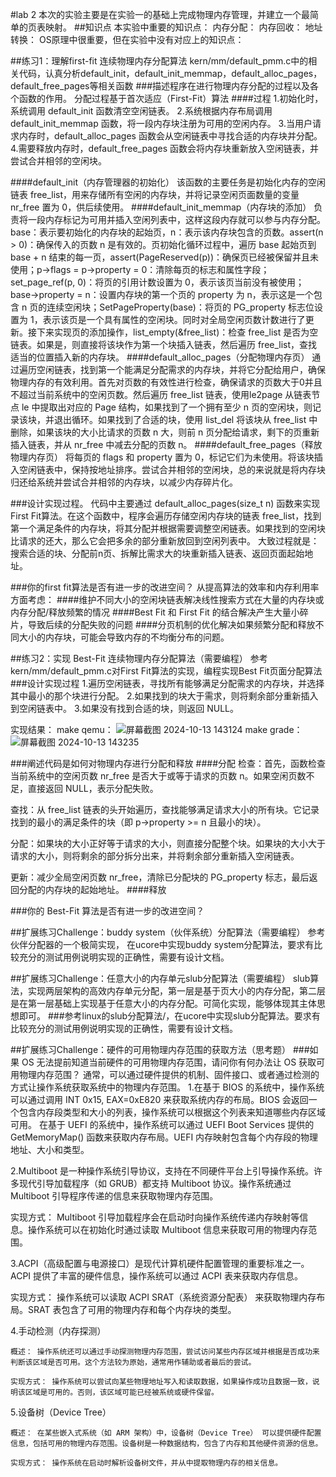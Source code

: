 #lab 2
本次的实验主要是在实验一的基础上完成物理内存管理，并建立一个最简单的页表映射。
##知识点
本实验中重要的知识点：
内存分配：
内存回收：
地址转换：
OS原理中很重要，但在实验中没有对应上的知识点：

##练习1：理解first-fit 连续物理内存分配算法
kern/mm/default_pmm.c中的相关代码，认真分析default_init，default_init_memmap，default_alloc_pages， default_free_pages等相关函数
###描述程序在进行物理内存分配的过程以及各个函数的作用。
分配过程基于首次适应（First-Fit）算法
####过程
1.初始化时，系统调用 default_init 函数清空空闲链表。
2.系统根据内存布局调用 default_init_memmap 函数，将一段内存块注册为可用的空闲内存。
3.当用户请求内存时，default_alloc_pages 函数会从空闲链表中寻找合适的内存块并分配。
4.需要释放内存时，default_free_pages 函数会将内存块重新放入空闲链表，并尝试合并相邻的空闲块。

####default_init（内存管理器的初始化）
该函数的主要任务是初始化内存的空闲链表 free_list，用来存储所有空闲的内存块，并将记录空闲页面数量的变量 nr_free 置为 0，供后续使用。
####default_init_memmap（内存块的添加）
负责将一段内存标记为可用并插入空闲列表中，这样这段内存就可以参与内存分配。base：表示要初始化的内存块的起始页，n：表示该内存块包含的页数。assert(n > 0)：确保传入的页数 n 是有效的。页初始化循环过程中，遍历 base 起始页到 base + n 结束的每一页，assert(PageReserved(p))：确保页已经被保留并且未使用；p->flags = p->property = 0：清除每页的标志和属性字段；set_page_ref(p, 0)：将页的引用计数设置为 0，表示该页当前没有被使用；base->property = n：设置内存块的第一个页的 property 为 n，表示这是一个包含 n 页的连续空闲块；SetPageProperty(base)：将页的 PG_property 标志位设置为 1，表示该页是一个具有属性的空闲块。同时对全局空闲页数计数进行了更新。接下来实现页的添加操作，list_empty(&free_list)：检查 free_list 是否为空链表。如果是，则直接将该块作为第一个块插入链表，然后遍历 free_list，查找适当的位置插入新的内存块。
####default_alloc_pages（分配物理内存页）
通过遍历空闲链表，找到第一个能满足分配需求的内存块，并将它分配给用户，确保物理内存的有效利用。首先对页数的有效性进行检查，确保请求的页数大于0并且不超过当前系统中的空闲页数。然后遍历 free_list 链表，使用le2page 从链表节点 le 中提取出对应的 Page 结构，如果找到了一个拥有至少 n 页的空闲块，则记录该块，并退出循环。如果找到了合适的块，使用 list_del 将该块从 free_list 中删除，如果该块的大小比请求的页数 n 大，则前 n 页分配给请求，剩下的页重新插入链表，并从 nr_free 中减去分配的页数 n。
####default_free_pages（释放物理内存页）
将每页的 flags 和 property 置为 0，标记它们为未使用。将该块插入空闲链表中，保持按地址排序。尝试合并相邻的空闲块，总的来说就是将内存块归还给系统并尝试合并相邻的内存块，以减少内存碎片化。

###设计实现过程。
代码中主要通过 default_alloc_pages(size_t n) 函数来实现First Fit算法。在这个函数中，程序会遍历存储空闲内存块的链表 free_list，找到第一个满足条件的内存块，将其分配并根据需要调整空闲链表。如果找到的空闲块比请求的还大，那么它会把多余的部分重新放回到空闲列表中。
大致过程就是：搜索合适的块、分配前n页、拆解比需求大的块重新插入链表、返回页面起始地址。

###你的first fit算法是否有进一步的改进空间？
从提高算法的效率和内存利用率方面考虑：
####维护不同大小的空闲块链表解决线性搜索方式在大量的内存块或内存分配/释放频繁的情况
####Best Fit 和 First Fit 的结合解决产生大量小碎片，导致后续的分配失败的问题
####分页机制的优化解决如果频繁分配和释放不同大小的内存块，可能会导致内存的不均衡分布的问题。

##练习2：实现 Best-Fit 连续物理内存分配算法（需要编程）
参考kern/mm/default_pmm.c对First Fit算法的实现，编程实现Best Fit页面分配算法
###设计实现过程
1.遍历空闲链表，寻找所有能够满足分配需求的内存块，并选择其中最小的那个块进行分配。
2.如果找到的块大于需求，则将剩余部分重新插入到空闲链表中。
3.如果没有找到合适的块，则返回 NULL。

实现结果：
make qemu：
![屏幕截图 2024-10-13 143124](https://github.com/user-attachments/assets/b158ac5c-54ba-44aa-8e6e-f356c8dbcb53)
make grade：
![屏幕截图 2024-10-13 143235](https://github.com/user-attachments/assets/c9b8fe39-b338-4db9-8a91-dd9266b53fbc)

###阐述代码是如何对物理内存进行分配和释放
####分配
检查：首先，函数检查当前系统中的空闲页数 nr_free 是否大于或等于请求的页数 n。如果空闲页数不足，直接返回 NULL，表示分配失败。

查找：从 free_list 链表的头开始遍历，查找能够满足请求大小的所有块。它记录找到的最小的满足条件的块（即 p->property >= n 且最小的块）。

分配：如果块的大小正好等于请求的大小，则直接分配整个块。如果块的大小大于请求的大小，则将剩余的部分拆分出来，并将剩余部分重新插入空闲链表。

更新：减少全局空闲页数 nr_free，清除已分配块的 PG_property 标志，最后返回分配的内存块的起始地址。
####释放

###你的 Best-Fit 算法是否有进一步的改进空间？


##扩展练习Challenge：buddy system（伙伴系统）分配算法（需要编程）
参考伙伴分配器的一个极简实现， 在ucore中实现buddy system分配算法，要求有比较充分的测试用例说明实现的正确性，需要有设计文档。

##扩展练习Challenge：任意大小的内存单元slub分配算法（需要编程）
slub算法，实现两层架构的高效内存单元分配，第一层是基于页大小的内存分配，第二层是在第一层基础上实现基于任意大小的内存分配。可简化实现，能够体现其主体思想即可。
###参考linux的slub分配算法/，在ucore中实现slub分配算法。要求有比较充分的测试用例说明实现的正确性，需要有设计文档。

##扩展练习Challenge：硬件的可用物理内存范围的获取方法（思考题）
###如果 OS 无法提前知道当前硬件的可用物理内存范围，请问你有何办法让 OS 获取可用物理内存范围？
通常，可以通过硬件提供的机制、固件接口、或者通过检测的方式让操作系统获取系统中的物理内存范围。
1.在基于 BIOS 的系统中，操作系统可以通过调用 INT 0x15, EAX=0xE820 来获取系统内存的布局。BIOS 会返回一个包含内存段类型和大小的列表，操作系统可以根据这个列表来知道哪些内存区域可用。
在基于 UEFI 的系统中，操作系统可以通过 UEFI Boot Services 提供的 GetMemoryMap() 函数来获取内存布局。UEFI 内存映射包含每个内存段的物理地址、大小和类型。

2.Multiboot 是一种操作系统引导协议，支持在不同硬件平台上引导操作系统。许多现代引导加载程序（如 GRUB）都支持 Multiboot 协议。操作系统通过 Multiboot 引导程序传递的信息来获取物理内存范围。

实现方式： Multiboot 引导加载程序会在启动时向操作系统传递内存映射等信息。操作系统可以在初始化时通过读取 Multiboot 信息来获取可用的物理内存范围。

3.ACPI（高级配置与电源接口）是现代计算机硬件配置管理的重要标准之一。ACPI 提供了丰富的硬件信息，操作系统可以通过 ACPI 表来获取内存信息。

实现方式： 操作系统可以读取 ACPI SRAT（系统资源分配表） 来获取物理内存布局。SRAT 表包含了可用的物理内存和每个内存块的类型。

4.手动检测（内存探测）

    概述： 操作系统还可以通过手动探测物理内存范围，尝试访问某些内存区域并根据是否成功来判断该区域是否可用。这个方法较为原始，通常用作辅助或者最后的尝试。

    实现方式： 操作系统可以尝试向某些物理地址写入和读取数据，如果操作成功且数据一致，说明该区域是可用的。否则，该区域可能已经被系统或硬件保留。

5.设备树（Device Tree）

    概述： 在某些嵌入式系统（如 ARM 架构）中，设备树（Device Tree） 可以提供硬件配置信息，包括可用的物理内存范围。设备树是一种数据结构，包含了内存和其他硬件资源的信息。

    实现方式： 操作系统在启动时解析设备树文件，并从中提取物理内存的相关信息。
